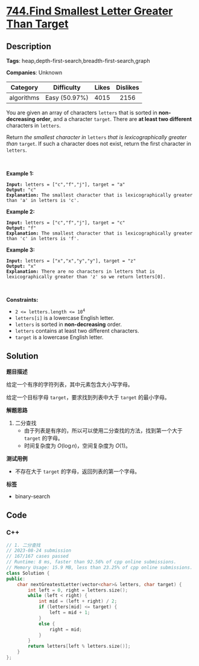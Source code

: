 # [744.Find Smallest Letter Greater Than Target](https://leetcode.com/problems/find-smallest-letter-greater-than-target/description/)

## Description

**Tags**: heap,depth-first-search,breadth-first-search,graph

**Companies**: Unknown

|  Category  |  Difficulty   | Likes | Dislikes |
| :--------: | :-----------: | :---: | :------: |
| algorithms | Easy (50.97%) | 4015  |   2156   |

<p>You are given an array of characters <code>letters</code> that is sorted in <strong>non-decreasing order</strong>, and a character <code>target</code>. There are <strong>at least two different</strong> characters in <code>letters</code>.</p>
<p>Return <em>the smallest character in </em><code>letters</code><em> that is lexicographically greater than </em><code>target</code>. If such a character does not exist, return the first character in <code>letters</code>.</p>
<p>&nbsp;</p>
<p><strong class="example">Example 1:</strong></p>
<pre><code><strong>Input:</strong> letters = [&quot;c&quot;,&quot;f&quot;,&quot;j&quot;], target = &quot;a&quot;
<strong>Output:</strong> &quot;c&quot;
<strong>Explanation:</strong> The smallest character that is lexicographically greater than &#39;a&#39; in letters is &#39;c&#39;.</code></pre>
<p><strong class="example">Example 2:</strong></p>
<pre><code><strong>Input:</strong> letters = [&quot;c&quot;,&quot;f&quot;,&quot;j&quot;], target = &quot;c&quot;
<strong>Output:</strong> &quot;f&quot;
<strong>Explanation:</strong> The smallest character that is lexicographically greater than &#39;c&#39; in letters is &#39;f&#39;.</code></pre>
<p><strong class="example">Example 3:</strong></p>
<pre><code><strong>Input:</strong> letters = [&quot;x&quot;,&quot;x&quot;,&quot;y&quot;,&quot;y&quot;], target = &quot;z&quot;
<strong>Output:</strong> &quot;x&quot;
<strong>Explanation:</strong> There are no characters in letters that is lexicographically greater than &#39;z&#39; so we return letters[0].</code></pre>
<p>&nbsp;</p>
<p><strong>Constraints:</strong></p>
<ul>
  <li><code>2 &lt;= letters.length &lt;= 10<sup>4</sup></code></li>
  <li><code>letters[i]</code> is a lowercase English letter.</li>
  <li><code>letters</code> is sorted in <strong>non-decreasing</strong> order.</li>
  <li><code>letters</code> contains at least two different characters.</li>
  <li><code>target</code> is a lowercase English letter.</li>
</ul>

## Solution

**题目描述**

给定一个有序的字符列表，其中元素包含大小写字母。

给定一个目标字母 `target`，要求找到列表中大于 `target` 的最小字母。

**解题思路**

1. 二分查找
   - 由于列表是有序的，所以可以使用二分查找的方法，找到第一个大于 `target` 的字母。
   - 时间复杂度为 $O(\log n)$，空间复杂度为 $O(1)$。

**测试用例**

- 不存在大于 `target` 的字母，返回列表的第一个字母。

**标签**

- binary-search

<!-- code start -->
## Code

### C++

```cpp
// 1. 二分查找
// 2023-08-24 submission
// 167/167 cases passed
// Runtime: 8 ms, faster than 92.56% of cpp online submissions.
// Memory Usage: 15.9 MB, less than 23.25% of cpp online submissions.
class Solution {
public:
    char nextGreatestLetter(vector<char>& letters, char target) {
        int left = 0, right = letters.size();
        while (left < right) {
            int mid = (left + right) / 2;
            if (letters[mid] <= target) {
                left = mid + 1;
            }
            else {
                right = mid;
            }
        }
        return letters[left % letters.size()];
    }
};
```

<!-- code end -->

